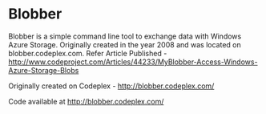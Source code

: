 Blobber
=======

Blobber is a simple command line tool to exchange data with Windows Azure Storage.
Originally created in the year 2008 and was located on blobber.codeplex.com. 
Refer Article Published - http://www.codeproject.com/Articles/44233/MyBlobber-Access-Windows-Azure-Storage-Blobs

Originally created on Codeplex - http://blobber.codeplex.com/

Code available at http://blobber.codeplex.com/
